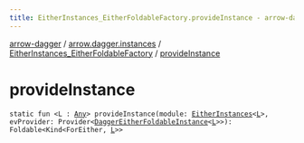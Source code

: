 ```yaml
---
title: EitherInstances_EitherFoldableFactory.provideInstance - arrow-dagger
---
```


[arrow-dagger](../../index.html) / [arrow.dagger.instances](../index.html) / [EitherInstances_EitherFoldableFactory](index.html) / [provideInstance](./provide-instance.html)

# provideInstance

`static fun <L : `[`Any`](https://kotlinlang.org/api/latest/jvm/stdlib/kotlin/-any/index.html)`> provideInstance(module: `[`EitherInstances`](../-either-instances/index.html)`<`[`L`](provide-instance.html#L)`>, evProvider: Provider<`[`DaggerEitherFoldableInstance`](../-dagger-either-foldable-instance/index.html)`<`[`L`](provide-instance.html#L)`>>): Foldable<Kind<ForEither, `[`L`](provide-instance.html#L)`>>`